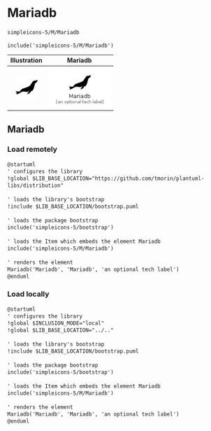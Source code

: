 # Mariadb


```text
simpleicons-5/M/Mariadb
```

```text
include('simpleicons-5/M/Mariadb')
```



| Illustration | Mariadb |
| :---: | :---: |
| ![illustration for Illustration](../../simpleicons-5/M/Mariadb.png) | ![illustration for Mariadb](../../simpleicons-5/M/Mariadb.Local.png) |




## Mariadb

### Load remotely
```plantuml
@startuml
' configures the library
!global $LIB_BASE_LOCATION="https://github.com/tmorin/plantuml-libs/distribution"

' loads the library's bootstrap
!include $LIB_BASE_LOCATION/bootstrap.puml

' loads the package bootstrap
include('simpleicons-5/bootstrap')

' loads the Item which embeds the element Mariadb
include('simpleicons-5/M/Mariadb')

' renders the element
Mariadb('Mariadb', 'Mariadb', 'an optional tech label')
@enduml
```

### Load locally
```plantuml
@startuml
' configures the library
!global $INCLUSION_MODE="local"
!global $LIB_BASE_LOCATION="../.."

' loads the library's bootstrap
!include $LIB_BASE_LOCATION/bootstrap.puml

' loads the package bootstrap
include('simpleicons-5/bootstrap')

' loads the Item which embeds the element Mariadb
include('simpleicons-5/M/Mariadb')

' renders the element
Mariadb('Mariadb', 'Mariadb', 'an optional tech label')
@enduml
```

